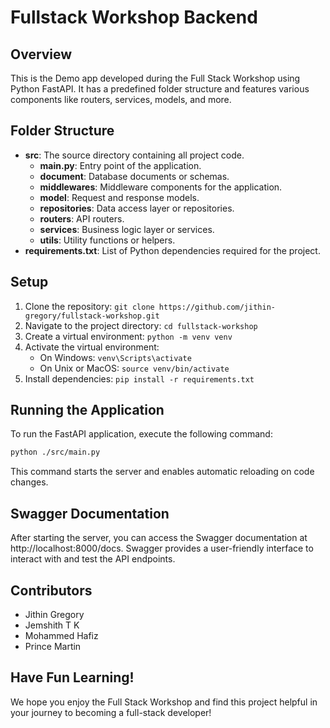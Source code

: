 # Fullstack Workshop Backend

## Overview

This is the Demo app developed during the Full Stack Workshop using Python FastAPI. It has a predefined folder structure and features various components like routers, services, models, and more.

## Folder Structure

- **src**: The source directory containing all project code.
  - **main.py**: Entry point of the application.
  - **document**: Database documents or schemas.
  - **middlewares**: Middleware components for the application.
  - **model**: Request and response models.
  - **repositories**: Data access layer or repositories.
  - **routers**: API routers.
  - **services**: Business logic layer or services.
  - **utils**: Utility functions or helpers.
- **requirements.txt**: List of Python dependencies required for the project.

## Setup

1. Clone the repository: `git clone https://github.com/jithin-gregory/fullstack-workshop.git`
2. Navigate to the project directory: `cd fullstack-workshop`
3. Create a virtual environment: `python -m venv venv`
4. Activate the virtual environment:
   - On Windows: `venv\Scripts\activate`
   - On Unix or MacOS: `source venv/bin/activate`
5. Install dependencies: `pip install -r requirements.txt`

## Running the Application

To run the FastAPI application, execute the following command:

```bash
python ./src/main.py
```

This command starts the server and enables automatic reloading on code changes.

## Swagger Documentation

After starting the server, you can access the Swagger documentation at http://localhost:8000/docs. Swagger provides a user-friendly interface to interact with and test the API endpoints.

## Contributors
- Jithin Gregory
- Jemshith T K
- Mohammed Hafiz
- Prince Martin

## Have Fun Learning!

We hope you enjoy the Full Stack Workshop and find this project helpful in your journey to becoming a full-stack developer!